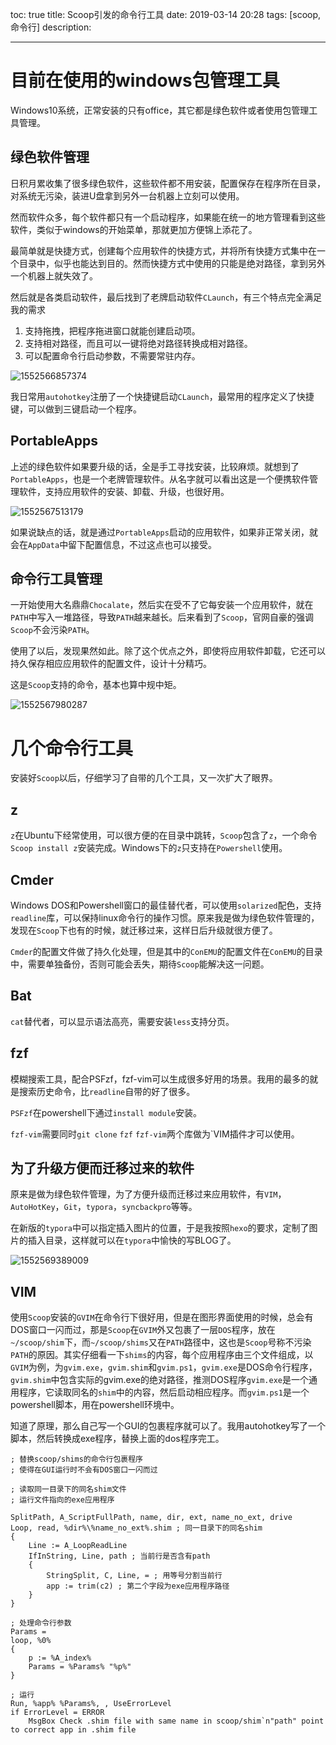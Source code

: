 toc: true
title: Scoop引发的命令行工具
date: 2019-03-14 20:28
tags: [scoop, 命令行]
description: 

---


# 目前在使用的windows包管理工具

Windows10系统，正常安装的只有office，其它都是绿色软件或者使用包管理工具管理。

<!--more-->

## 绿色软件管理

日积月累收集了很多绿色软件，这些软件都不用安装，配置保存在程序所在目录，对系统无污染，装进U盘拿到另外一台机器上立刻可以使用。

然而软件众多，每个软件都只有一个启动程序，如果能在统一的地方管理看到这些软件，类似于windows的开始菜单，那就更加方便锦上添花了。

最简单就是快捷方式，创建每个应用软件的快捷方式，并将所有快捷方式集中在一个目录中，似乎也能达到目的。然而快捷方式中使用的只能是绝对路径，拿到另外一个机器上就失效了。

然后就是各类启动软件，最后找到了老牌启动软件`CLaunch`，有三个特点完全满足我的需求

1. 支持拖拽，把程序拖进窗口就能创建启动项。
2. 支持相对路径，而且可以一键将绝对路径转换成相对路径。
3. 可以配置命令行启动参数，不需要常驻内存。

![1552566857374](./Scoop引发的命令行工具/1552566857374.png)

我日常用`autohotkey`注册了一个快捷键启动`CLaunch`，最常用的程序定义了快捷键，可以做到三键启动一个程序。

## PortableApps

上述的绿色软件如果要升级的话，全是手工寻找安装，比较麻烦。就想到了`PortableApps`，也是一个老牌管理软件。从名字就可以看出这是一个便携软件管理软件，支持应用软件的安装、卸载、升级，也很好用。

![1552567513179](./Scoop引发的命令行工具/1552567513179.png)

如果说缺点的话，就是通过`PortableApps`启动的应用软件，如果非正常关闭，就会在`AppData`中留下配置信息，不过这点也可以接受。

## 命令行工具管理

一开始使用大名鼎鼎`Chocalate`，然后实在受不了它每安装一个应用软件，就在`PATH`中写入一堆路径，导致`PATH`越来越长。后来看到了`Scoop`，官网自豪的强调`Scoop`不会污染`PATH`。

使用了以后，发现果然如此。除了这个优点之外，即使将应用软件卸载，它还可以持久保存相应应用软件的配置文件，设计十分精巧。

这是`Scoop`支持的命令，基本也算中规中矩。

![1552567980287](./Scoop引发的命令行工具/1552567980287.png)

# 几个命令行工具

安装好`Scoop`以后，仔细学习了自带的几个工具，又一次扩大了眼界。

## z

`z`在Ubuntu下经常使用，可以很方便的在目录中跳转，`Scoop`包含了`z`，一个命令`Scoop install z`安装完成。Windows下的`z`只支持在`Powershell`使用。

## Cmder

Windows DOS和Powershell窗口的最佳替代者，可以使用`solarized`配色，支持`readline`库，可以保持linux命令行的操作习惯。原来我是做为绿色软件管理的，发现在`Scoop`下也有的时候，就迁移过来，这样日后升级就很方便了。

`Cmder`的配置文件做了持久化处理，但是其中的`ConEMU`的配置文件在`ConEMU`的目录中，需要单独备份，否则可能会丢失，期待`Scoop`能解决这一问题。

## Bat

`cat`替代者，可以显示语法高亮，需要安装`less`支持分页。

## fzf

模糊搜索工具，配合PSFzf，fzf-vim可以生成很多好用的场景。我用的最多的就是搜索历史命令，比`readline`自带的好了很多。

`PSFzf`在powershell下通过`install module`安装。

`fzf-vim`需要同时`git clone` `fzf` `fzf-vim`两个库做为`VIM插件才可以使用。

## 为了升级方便而迁移过来的软件

原来是做为绿色软件管理，为了方便升级而迁移过来应用软件，有`VIM`，`AutoHotKey`，`Git`，`typora`，`syncbackpro`等等。

在新版的`typora`中可以指定插入图片的位置，于是我按照`hexo`的要求，定制了图片的插入目录，这样就可以在`typora`中愉快的写BLOG了。

![1552569389009](./Scoop引发的命令行工具/1552569389009.png)



## VIM

使用`Scoop`安装的`GVIM`在命令行下很好用，但是在图形界面使用的时候，总会有DOS窗口一闪而过，那是`Scoop`在`GVIM`外又包裹了一层`DOS`程序，放在`~/scoop/shim`下，而`~/scoop/shims`又在`PATH`路径中，这也是`Scoop`号称不污染`PATH`的原因。其实仔细看一下`shims`的内容，每个应用程序由三个文件组成，以`GVIM`为例，为`gvim.exe`，`gvim.shim`和`gvim.ps1`，`gvim.exe`是DOS命令行程序，`gvim.shim`中包含实际的gvim.exe的绝对路径，推测DOS程序`gvim.exe`是一个通用程序，它读取同名的`shim`中的内容，然后启动相应程序。而`gvim.ps1`是一个powershell脚本，用在powershell环境中。

知道了原理，那么自己写一个GUI的包裹程序就可以了。我用autohotkey写了一个脚本，然后转换成exe程序，替换上面的dos程序完工。

```autohotkey
; 替换scoop/shims的命令行包裹程序
; 使得在GUI运行时不会有DOS窗口一闪而过

; 读取同一目录下的同名shim文件
; 运行文件指向的exe应用程序

SplitPath, A_ScriptFullPath, name, dir, ext, name_no_ext, drive
Loop, read, %dir%\%name_no_ext%.shim ; 同一目录下的同名shim
{
    Line := A_LoopReadLine
    IfInString, Line, path ; 当前行是否含有path
    {
        StringSplit, C, Line, = ; 用等号分割当前行
        app := trim(c2) ; 第二个字段为exe应用程序路径
    }
}

; 处理命令行参数
Params = 
loop, %0%
{
    p := %A_index%
    Params = %Params% "%p%"
}

; 运行
Run, %app% %Params%, , UseErrorLevel
if ErrorLevel = ERROR
    MsgBox Check .shim file with same name in scoop/shim`n"path" point to correct app in .shim file

```





